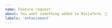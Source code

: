 ```yaml
---
name: Feature request
about: You want something added to NinjaTerm. 🎉
labels: 'enhancement'
---
```

